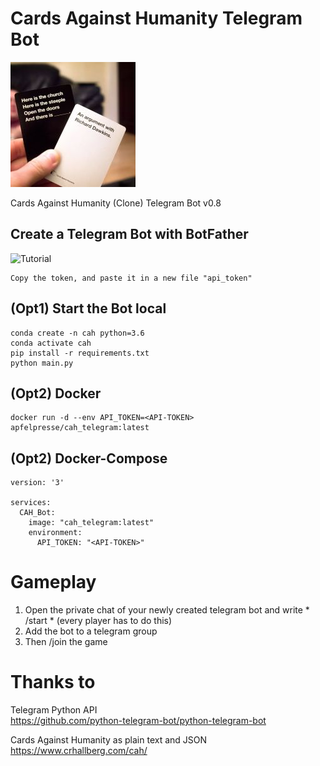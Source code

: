 # Cards Against Humanity Telegram Bot
![](logo.jpg "")

Cards Against Humanity (Clone) Telegram Bot v0.8

## Create a Telegram Bot with BotFather
![Tutorial](https://miro.medium.com/max/800/1*-crLu3bHbIYx3kJ0nOomtw.gif)
    
    Copy the token, and paste it in a new file "api_token"
    
## (Opt1) Start the Bot local

    conda create -n cah python=3.6
    conda activate cah
    pip install -r requirements.txt
    python main.py
    
## (Opt2) Docker
    
    docker run -d --env API_TOKEN=<API-TOKEN> apfelpresse/cah_telegram:latest
    
## (Opt2) Docker-Compose
    
    version: '3'

    services:
      CAH_Bot:
        image: "cah_telegram:latest"
        environment:
          API_TOKEN: "<API-TOKEN>"

# Gameplay

1.  Open the private chat of your newly created telegram bot and write * /start * (every player has to do this)
2.  Add the bot to a telegram group
3.  Then /join the game

# Thanks to
    
Telegram Python API  
https://github.com/python-telegram-bot/python-telegram-bot
    
Cards Against Humanity as plain text and JSON  
https://www.crhallberg.com/cah/
